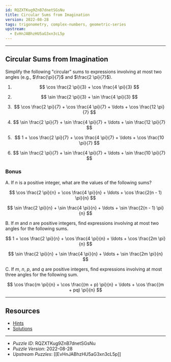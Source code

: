 ```yaml
---
id: RQZXTKug9ZnB7dnetSGsNu
title: Circular Sums from Imagination
version: 2022-08-28
tags: trigonometry, complex-numbers, geometric-series
upstream:
  - EvHnJABhzHU5aG3xn3cL5p
---
```


--------------------------------------------------------------------------------------------

## Circular Sums from Imagination

Simplify the following "circular" sums to expressions involving at most two angles
(e.g., $\frac{\pi}{7}$ and $\frac{2 \pi}{7}$).

1. $$
     \cos \frac{2 \pi}{3} + \cos \frac{4 \pi}{3}
   $$

2. $$
     \sin \frac{2 \pi}{3} + \sin \frac{4 \pi}{3}
   $$

3. $$
     \cos \frac{2 \pi}{7} + \cos \frac{4 \pi}{7} + \ldots + \cos \frac{12 \pi}{7}
   $$

4. $$
     \sin \frac{2 \pi}{7} + \sin \frac{4 \pi}{7} + \ldots + \sin \frac{12 \pi}{7}
   $$

5. $$
     1 + \cos \frac{2 \pi}{7} + \cos \frac{4 \pi}{7} + \ldots + \cos \frac{10 \pi}{7}
   $$

6. $$
     \sin \frac{2 \pi}{7} + \sin \frac{4 \pi}{7} + \ldots + \sin \frac{10 \pi}{7}
   $$

### Bonus

A. If $n$ is a positive integer, what are the values of the following sums?

   $$
     \cos \frac{2 \pi}{n} + \cos \frac{4 \pi}{n} + \ldots + \cos \frac{2(n - 1) \pi}{n}
   $$

   $$
     \sin \frac{2 \pi}{n} + \sin \frac{4 \pi}{n} + \ldots + \sin \frac{2(n - 1) \pi}{n}
   $$

B. If $m$ and $n$ are positive integers, find expressions involving at most two angles for
   the following sums.

   $$
     1 + \cos \frac{2 \pi}{n} + \cos \frac{4 \pi}{n} + \ldots + \cos \frac{2m \pi}{n}
   $$

   $$
     \sin \frac{2 \pi}{n} + \sin \frac{4 \pi}{n} + \ldots + \sin \frac{2m \pi}{n}
   $$

C. If $m$, $n$, $p$, and $q$ are positive integers, find expressions involving at most
   three angles for the following sum.

   $$
     \cos \frac{m \pi}{n} + \cos \frac{(m + p) \pi}{n} + \ldots
     + \cos \frac{(m + pq)  \pi}{n}
   $$

--------------------------------------------------------------------------------------------

## Resources

* [Hints](RQZXTKug9ZnB7dnetSGsNu-hints.md)
* [Solutions](RQZXTKug9ZnB7dnetSGsNu-solutions.md)

--------------------------------------------------------------------------------------------

* _Puzzle ID_: RQZXTKug9ZnB7dnetSGsNu
* _Puzzle Version_: 2022-08-28
* _Upstream Puzzles_: [[EvHnJABhzHU5aG3xn3cL5p]]
